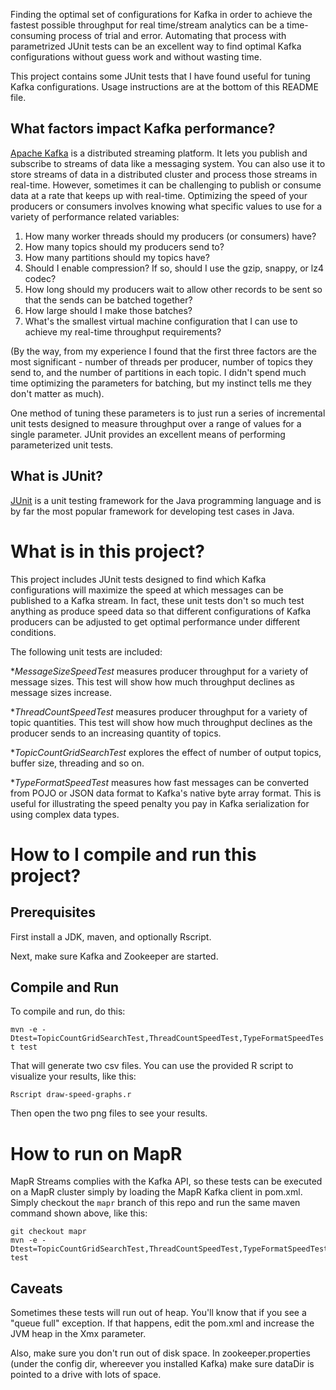 Finding the optimal set of configurations for Kafka in order to achieve the fastest possible throughput for real time/stream analytics can be a time-consuming process of trial and error. Automating that process with parametrized JUnit tests can be an excellent way to find optimal Kafka configurations without guess work and without wasting time.

This project contains some JUnit tests that I have found useful for tuning Kafka configurations.  Usage instructions are at the bottom of this README file.

## What factors impact Kafka performance?

[Apache Kafka](http://kafka.apache.org) is a distributed streaming platform. It lets you publish and subscribe to streams of data like a messaging system. You can also use it to store streams of data in a distributed cluster and process those streams in real-time. However, sometimes it can be challenging to publish or consume data at a rate that keeps up with real-time. Optimizing the speed of your producers or consumers involves knowing what specific values to use for a variety of performance related variables:

1. How many worker threads should my producers (or consumers) have?
2. How many topics should my producers send to?
2. How many partitions should my topics have?
3. Should I enable compression? If so, should I use the gzip, snappy, or lz4 codec?
4. How long should my producers wait to allow other records to be sent so that the sends can be batched together?
5. How large should I make those batches?
6. What's the smallest virtual machine configuration that I can use to achieve my real-time throughput requirements?

(By the way, from my experience I found that the first three factors are the most significant - number of threads per producer, number of topics they send to, and the number of partitions in each topic.  I didn't spend much time optimizing the parameters for batching, but my instinct tells me they don't matter as much).

One method of tuning these parameters is to just run a series of incremental unit tests designed to measure throughput over a range of values for a single parameter. JUnit provides an excellent means of performing parameterized unit tests. 

## What is JUnit?

[JUnit](https://en.wikipedia.org/wiki/JUnit) is a unit testing framework for the Java programming language and is by far the most popular framework for developing test cases in Java. 

# What is in this project?

This project includes JUnit tests designed to find which Kafka configurations will maximize the speed at which messages can be published to a Kafka stream. In fact, these unit tests don't so much test anything as produce speed data so that different configurations of Kafka producers can be adjusted to get optimal performance under different conditions. 

The following unit tests are included:

**MessageSizeSpeedTest* measures producer throughput for a variety of message sizes. This test will show how much throughput declines as message sizes increase.
 
**ThreadCountSpeedTest* measures producer throughput for a variety of topic quantities. This test will show how much throughput declines as the producer sends to an increasing quantity of topics.
  
**TopicCountGridSearchTest* explores the effect of number of output topics, buffer size, threading and so on.

**TypeFormatSpeedTest* measures how fast messages can be converted from POJO or JSON data format to Kafka's native byte array format. This is useful for illustrating the speed penalty you pay in Kafka serialization for using complex data types.

# How to I compile and run this project?

## Prerequisites

First install a JDK, maven, and optionally Rscript.

Next, make sure Kafka and Zookeeper are started.

## Compile and Run

To compile and run, do this:

```mvn -e -Dtest=TopicCountGridSearchTest,ThreadCountSpeedTest,TypeFormatSpeedTest test```

That will generate two csv files.  You can use the provided R script to visualize your results, like this:

```Rscript draw-speed-graphs.r```

Then open the two png files to see your results.

# How to run on MapR

MapR Streams complies with the Kafka API, so these tests can be executed on a MapR cluster simply by loading the MapR Kafka client in pom.xml. Simply checkout the `mapr` branch of this repo and run the same maven command shown above, like this:

```
git checkout mapr
mvn -e -Dtest=TopicCountGridSearchTest,ThreadCountSpeedTest,TypeFormatSpeedTest test
```


## Caveats

Sometimes these tests will run out of heap. You'll know that if you see a "queue full" exception. If that happens, edit the pom.xml and increase the JVM heap in the Xmx parameter.

Also, make sure you don't run out of disk space. In zookeeper.properties (under the config dir, whereever you installed Kafka) make sure dataDir is pointed to a drive with lots of space.